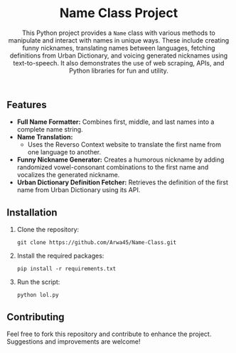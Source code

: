 <header>
    <h1>Name Class Project</h1>
    <p>
        This Python project provides a <code>Name</code> class with various methods to manipulate and interact with names in unique ways. These include creating funny nicknames, translating names between languages, fetching definitions from Urban Dictionary, and voicing generated nicknames using text-to-speech. It also demonstrates the use of web scraping, APIs, and Python libraries for fun and utility.
    </p>
</header>

<section>
    <h2>Features</h2>
    <ul>
        <li>
            <strong>Full Name Formatter:</strong>
            Combines first, middle, and last names into a complete name string.
        </li>
        <li>
            <strong>Name Translation:</strong>
            <ul>
                <li>Uses the Reverso Context website to translate the first name from one language to another.</li>
            </ul>
        </li>
        <li>
            <strong>Funny Nickname Generator:</strong>
            Creates a humorous nickname by adding randomized vowel-consonant combinations to the first name and vocalizes the generated nickname.
        </li>
        <li>
            <strong>Urban Dictionary Definition Fetcher:</strong>
            Retrieves the definition of the first name from Urban Dictionary using its API.
        </li>
    </ul>
</section>

<section>
    <h2>Installation</h2>
    <ol>
        <li>Clone the repository:
            <pre><code>git clone https://github.com/Arwa45/Name-Class.git</code></pre>
        </li>
        <li>Install the required packages:
            <pre><code>pip install -r requirements.txt</code></pre>
        </li>
        <li>Run the script:
            <pre><code>python lol.py</code></pre>
        </li>
    </ol>
</section>

<section>
    <h2>Contributing</h2>
    <p>
        Feel free to fork this repository and contribute to enhance the project. Suggestions and improvements are welcome!
    </p>
</section>
